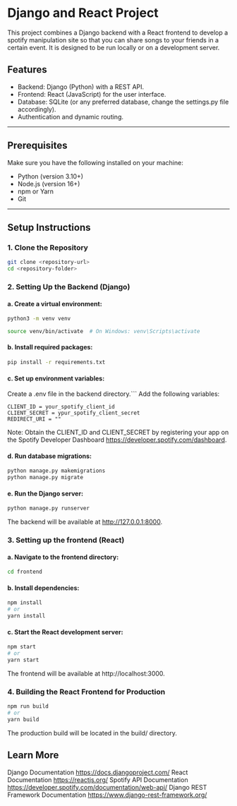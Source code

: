 # Django and React Project

This project combines a Django backend with a React frontend to develop a spotify manipulation site so that you can share songs to your friends in a certain event. It is designed to be run locally or on a development server.

## Features

- Backend: Django (Python) with a REST API.
- Frontend: React (JavaScript) for the user interface.
- Database: SQLite (or any preferred database, change the settings.py file accordingly).
- Authentication and dynamic routing.

---

## Prerequisites

Make sure you have the following installed on your machine:

- Python (version 3.10+)
- Node.js (version 16+)
- npm or Yarn
- Git

---

## Setup Instructions

### 1. Clone the Repository

```bash
git clone <repository-url>
cd <repository-folder>
```

### 2. Setting Up the Backend (Django)

#### a. Create a virtual environment:

```bash
python3 -m venv venv
```

```bash
source venv/bin/activate  # On Windows: venv\Scripts\activate
```

#### b. Install required packages:

```bash
pip install -r requirements.txt
```

#### c. Set up environment variables:

Create a .env file in the backend directory.```
Add the following variables:

```
CLIENT_ID = your_spotify_client_id
CLIENT_SECRET = ypur_spotify_client_secret
REDIRECT_URI = ""
```

Note: Obtain the CLIENT_ID and CLIENT_SECRET by registering your app on the Spotify Developer Dashboard https://developer.spotify.com/dashboard.

#### d. Run database migrations:

```bash
python manage.py makemigrations
python manage.py migrate
```

#### e. Run the Django server:

```bash
python manage.py runserver
```

The backend will be available at http://127.0.0.1:8000.

### 3. Setting up the frontend (React)

#### a. Navigate to the frontend directory:

```bash
cd frontend
```

#### b. Install dependencies:

```bash
npm install
# or
yarn install
```

#### c. Start the React development server:

```bash
npm start
# or
yarn start
```
The frontend will be available at http://localhost:3000.

### 4. Building the React Frontend for Production

```bash
npm run build
# or
yarn build
```

The production build will be located in the build/ directory.

## Learn More

Django Documentation https://docs.djangoproject.com/
React Documentation https://reactjs.org/
Spotify API Documentation https://developer.spotify.com/documentation/web-api/
Django REST Framework Documentation https://www.django-rest-framework.org/